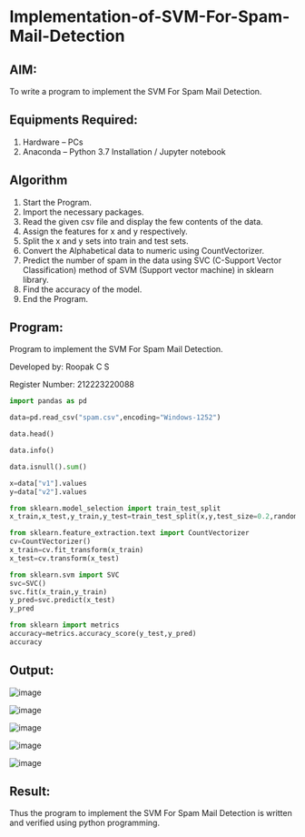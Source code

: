 # Implementation-of-SVM-For-Spam-Mail-Detection

## AIM:
To write a program to implement the SVM For Spam Mail Detection.

## Equipments Required:
1. Hardware – PCs
2. Anaconda – Python 3.7 Installation / Jupyter notebook

## Algorithm
1. Start the Program.
2. Import the necessary packages.
3. Read the given csv file and display the few contents of the data.
4. Assign the features for x and y respectively.
5. Split the x and y sets into train and test sets.
6. Convert the Alphabetical data to numeric using CountVectorizer.
7. Predict the number of spam in the data using SVC (C-Support Vector Classification) method of SVM (Support vector machine) in sklearn library.
8. Find the accuracy of the model.
9. End the Program.

## Program:
Program to implement the SVM For Spam Mail Detection.

Developed by: Roopak C S

Register Number: 212223220088 
```python
import pandas as pd

data=pd.read_csv("spam.csv",encoding="Windows-1252")

data.head()

data.info()

data.isnull().sum()

x=data["v1"].values
y=data["v2"].values

from sklearn.model_selection import train_test_split
x_train,x_test,y_train,y_test=train_test_split(x,y,test_size=0.2,random_state=0)

from sklearn.feature_extraction.text import CountVectorizer
cv=CountVectorizer()
x_train=cv.fit_transform(x_train)
x_test=cv.transform(x_test)

from sklearn.svm import SVC
svc=SVC()
svc.fit(x_train,y_train)
y_pred=svc.predict(x_test)
y_pred

from sklearn import metrics
accuracy=metrics.accuracy_score(y_test,y_pred)
accuracy
```

## Output:
![image](https://github.com/user-attachments/assets/b6b4aafd-52be-4f99-b7d9-2b235a8f69ad)

![image](https://github.com/user-attachments/assets/f89c77fe-6078-434e-8692-040561f8d68f)

![image](https://github.com/user-attachments/assets/f4ef6eba-f79e-4cc6-a5b9-0e215fd3a21f)

![image](https://github.com/user-attachments/assets/a1966d9b-8211-44cd-9764-26ff1f3edddd)

![image](https://github.com/user-attachments/assets/d0b6a584-7b7c-4dd1-9aa4-afc091ef88b0)

## Result:
Thus the program to implement the SVM For Spam Mail Detection is written and verified using python programming.
